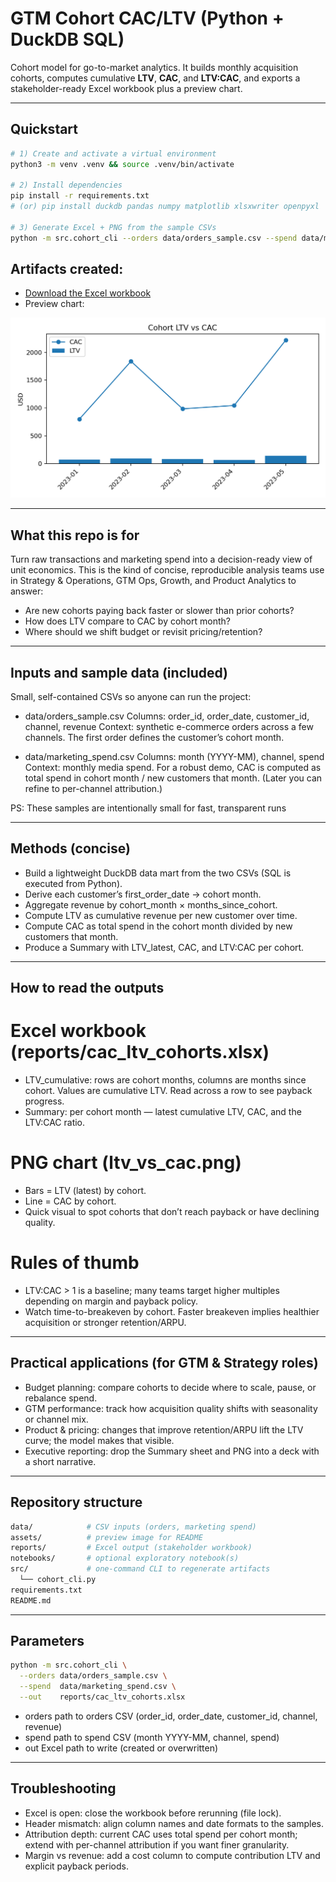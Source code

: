 # GTM Cohort CAC/LTV (Python + DuckDB SQL)

Cohort model for go-to-market analytics. It builds monthly acquisition cohorts, computes cumulative **LTV**, **CAC**, and **LTV:CAC**, and exports a stakeholder-ready Excel workbook plus a preview chart.

---

## Quickstart

```bash
# 1) Create and activate a virtual environment
python3 -m venv .venv && source .venv/bin/activate

# 2) Install dependencies
pip install -r requirements.txt
# (or) pip install duckdb pandas numpy matplotlib xlsxwriter openpyxl

# 3) Generate Excel + PNG from the sample CSVs
python -m src.cohort_cli --orders data/orders_sample.csv --spend data/marketing_spend.csv --out reports/cac_ltv_cohorts.xlsx

```

## Artifacts created:

- [Download the Excel workbook](reports/cac_ltv_cohorts.xlsx)
- Preview chart:

![LTV vs CAC](assets/ltv_vs_cac.png)

---

## What this repo is for

Turn raw transactions and marketing spend into a decision-ready view of unit economics. This is the kind of concise, reproducible analysis teams use in Strategy & Operations, GTM Ops, Growth, and Product Analytics to answer:

- Are new cohorts paying back faster or slower than prior cohorts?
- How does LTV compare to CAC by cohort month?
- Where should we shift budget or revisit pricing/retention?

---

## Inputs and sample data (included)

Small, self-contained CSVs so anyone can run the project:

- data/orders_sample.csv
Columns: order_id, order_date, customer_id, channel, revenue
Context: synthetic e-commerce orders across a few channels. The first order defines the customer’s cohort month.

- data/marketing_spend.csv
Columns: month (YYYY-MM), channel, spend
Context: monthly media spend. For a robust demo, CAC is computed as total spend in cohort month / new customers that month.
(Later you can refine to per-channel attribution.)

PS: These samples are intentionally small for fast, transparent runs

--- 

## Methods (concise)

- Build a lightweight DuckDB data mart from the two CSVs (SQL is executed from Python).
- Derive each customer’s first_order_date → cohort month.
- Aggregate revenue by cohort_month × months_since_cohort.
- Compute LTV as cumulative revenue per new customer over time.
- Compute CAC as total spend in the cohort month divided by new customers that month.
- Produce a Summary with LTV_latest, CAC, and LTV:CAC per cohort.

---

## How to read the outputs

# Excel workbook (reports/cac_ltv_cohorts.xlsx)
- LTV_cumulative: rows are cohort months, columns are months since cohort. Values are cumulative LTV. Read across a row to see payback progress.
- Summary: per cohort month — latest cumulative LTV, CAC, and the LTV:CAC ratio.

# PNG chart (ltv_vs_cac.png)

- Bars = LTV (latest) by cohort.
- Line = CAC by cohort.
- Quick visual to spot cohorts that don’t reach payback or have declining quality.

# Rules of thumb

- LTV:CAC > 1 is a baseline; many teams target higher multiples depending on margin and payback policy.
- Watch time-to-breakeven by cohort. Faster breakeven implies healthier acquisition or stronger retention/ARPU.

---

## Practical applications (for GTM & Strategy roles)

- Budget planning: compare cohorts to decide where to scale, pause, or rebalance spend.
- GTM performance: track how acquisition quality shifts with seasonality or channel mix.
- Product & pricing: changes that improve retention/ARPU lift the LTV curve; the model makes that visible.
- Executive reporting: drop the Summary sheet and PNG into a deck with a short narrative.

---

## Repository structure

```bash
data/            # CSV inputs (orders, marketing spend)
assets/          # preview image for README
reports/         # Excel output (stakeholder workbook)
notebooks/       # optional exploratory notebook(s)
src/             # one-command CLI to regenerate artifacts
  └── cohort_cli.py
requirements.txt
README.md

```

---

## Parameters

```bash
python -m src.cohort_cli \
  --orders data/orders_sample.csv \
  --spend  data/marketing_spend.csv \
  --out    reports/cac_ltv_cohorts.xlsx
```

- orders path to orders CSV (order_id, order_date, customer_id, channel, revenue)
- spend path to spend CSV (month YYYY-MM, channel, spend)
- out Excel path to write (created or overwritten)

---

## Troubleshooting

- Excel is open: close the workbook before rerunning (file lock).
- Header mismatch: align column names and date formats to the samples.
- Attribution depth: current CAC uses total spend per cohort month; extend with per-channel attribution if you want finer granularity.
- Margin vs revenue: add a cost column to compute contribution LTV and explicit payback periods.


